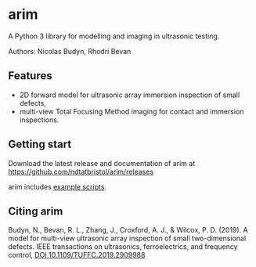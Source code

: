 arim
=====

A Python 3 library for modelling and imaging in ultrasonic testing.

Authors: Nicolas Budyn, Rhodri Bevan

## Features

- 2D forward model for ultrasonic array immersion inspection of small defects,
- multi-view Total Focusing Method imaging for contact and immersion inspections.

## Getting start

Download the latest release and documentation of arim at https://github.com/ndtatbristol/arim/releases

arim includes [example scripts](https://github.com/ndtatbristol/arim/tree/master/examples).

## Citing arim

Budyn, N., Bevan, R. L., Zhang, J., Croxford, A. J., & Wilcox, P. D. (2019). A model for multi-view ultrasonic array inspection of small two-dimensional defects. IEEE transactions on ultrasonics, ferroelectrics, and frequency control, [DOI 10.1109/TUFFC.2019.2909988](https://doi.org/10.1109/TUFFC.2019.2909988)
